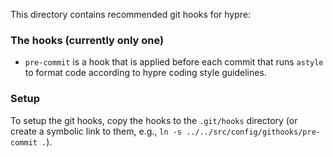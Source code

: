 <!--
Copyright 1998-2019 Lawrence Livermore National Security, LLC and other
HYPRE Project Developers. See the top-level COPYRIGHT file for details.

SPDX-License-Identifier: (Apache-2.0 OR MIT)
-->

This directory contains recommended git hooks for hypre:

### The hooks (currently only one)

* `pre-commit` is a hook that is applied before each commit that runs `astyle`
to format code according to hypre coding style guidelines.

### Setup

To setup the git hooks, copy the hooks to the `.git/hooks` directory (or create
a symbolic link to them, e.g., `ln -s ../../src/config/githooks/pre-commit .`).

